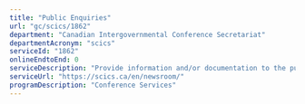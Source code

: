 ```yaml
---
title: "Public Enquiries"
url: "gc/scics/1862"
department: "Canadian Intergovernmental Conference Secretariat"
departmentAcronym: "scics"
serviceId: "1862"
onlineEndtoEnd: 0
serviceDescription: "Provide information and/or documentation to the public within prescribed protocols"
serviceUrl: "https://scics.ca/en/newsroom/"
programDescription: "Conference Services"
---
```

